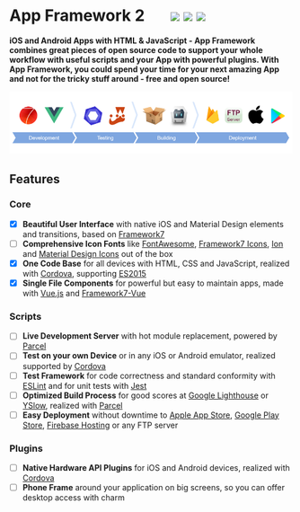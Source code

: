 # App Framework 2 &nbsp; &nbsp; &nbsp; [![](https://img.shields.io/npm/dt/app-framework.svg)](https://www.npmjs.com/package/app-framework) [![](https://img.shields.io/npm/v/app-framework.svg)](https://www.npmjs.com/package/app-framework) [![](https://img.shields.io/npm/l/app-framework.svg)](https://www.npmjs.com/package/app-framework)

**iOS and Android Apps with HTML & JavaScript - App Framework combines great pieces of open source code to support your whole workflow with useful scripts and your App with powerful plugins. With App Framework, you could spend your time for your next amazing App and not for the tricky stuff around - free and open source!**

![](src/media/process.png)

## Features

### Core

- [x] **Beautiful User Interface** with native iOS and Material Design elements and transitions, based on [Framework7](https://framework7.io/)
- [ ] **Comprehensive Icon Fonts** like [FontAwesome](http://fontawesome.io/), [Framework7 Icons](http://framework7.io/icons/), [Ion](http://ionicons.com/) and [Material Design Icons](https://material.io/icons/) out of the box
- [x] **One Code Base** for all devices with HTML, CSS and JavaScript, realized with [Cordova](https://cordova.apache.org/), supporting [ES2015](https://babeljs.io/learn-es2015/)
- [x] **Single File Components** for powerful but easy to maintain apps, made with [Vue.js](https://vuejs.org/) and [Framework7-Vue](http://framework7.io/vue/)

### Scripts

- [ ] **Live Development Server** with hot module replacement, powered by [Parcel](https://parceljs.org/)
- [ ] **Test on your own Device** or in any iOS or Android emulator, realized supported by [Cordova](https://cordova.apache.org/)
- [ ] **Test Framework** for code correctness and standard conformity with [ESLint](http://eslint.org/) and for unit tests with [Jest](https://facebook.github.io/jest/)
- [ ] **Optimized Build Process** for good scores at [Google Lighthouse](https://developers.google.com/web/tools/lighthouse/) or [YSlow](http://yslow.org/), realized with [Parcel](https://parceljs.org/)
- [ ] **Easy Deployment** without downtime to [Apple App Store](https://developer.apple.com/xcode/), [Google Play Store](https://developer.android.com/studio), [Firebase Hosting](https://firebase.google.com/products/hosting/) or any FTP server

### Plugins

- [ ] **Native Hardware API Plugins** for iOS and Android devices, realized with [Cordova](https://cordova.apache.org/)
- [ ] **Phone Frame** around your application on big screens, so you can offer desktop access with charm
